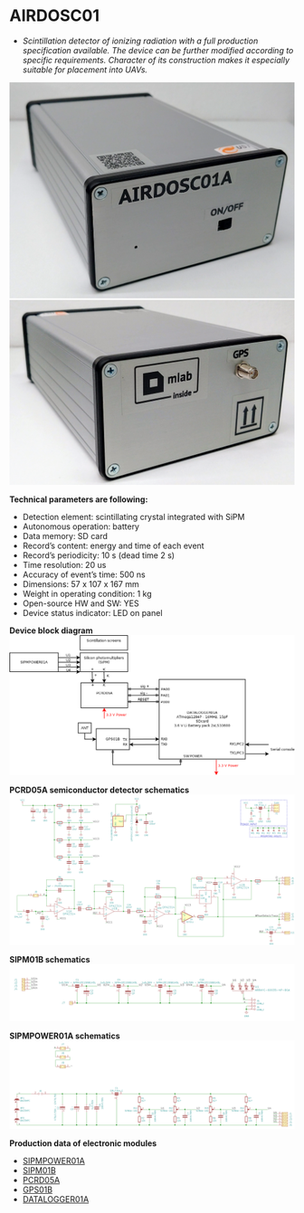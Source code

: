 # AIRDOSC01
* *Scintillation detector of ionizing radiation with a full production specification available. The device can be further modified according to specific requirements. Character of its construction makes it especially suitable for placement into UAVs.*


![AIRDOSC01A front panel](/doc/src/img/AIRDOSC01A_box_front.jpg "AIRDOS front panel")
![AIRDOSC01A back panel](/doc/src/img/AIRDOSC01A_box_back.JPG "AIRDOS back panel")

**Technical parameters are following:** 

* Detection element: scintillating crystal integrated with SiPM
* Autonomous operation: battery
* Data memory: SD card
* Record’s content: energy and time of each event
* Record’s periodicity: 10 s (dead time 2 s)
* Time resolution: 20 us
* Accuracy of event’s time: 500 ns
* Dimensions: 57 x 107 x 167 mm
* Weight in operating condition: 1 kg
* Open-source HW and SW: YES
* Device status indicator: LED on panel

**Device block diagram**
![AIRDOSC01A block diagram](hw/sch_pcb/AIRDOSC01A_block.png)

**PCRD05A semiconductor detector schematics**
![AIRDOSC01A - detektor schematics ](hw/sch_pcb/PCRD05A_Detector_Schematics.png)

**SIPM01B schematics**
![SIPM01B schematics ](hw/sch_pcb/SIPM01B_Schematics.png)

**SIPMPOWER01A schematics**
![SIPMPOWER01A schematics ](hw/sch_pcb/SIPMPOWER01A_Schematics.png)

**Production data of electronic modules**

* [SIPMPOWER01A](https://github.com/UniversalScientificTechnologies/AIRDOSC01/tree/AIRDOSC01A/hw/sch_pcb/SIPMPOWER01A)
* [SIPM01B](https://github.com/UniversalScientificTechnologies/AIRDOSC01/tree/AIRDOSC01A/hw/sch_pcb/SIPM01B/hw/sch_pcb) 
* [PCRD05A](http://mlab.ust.cz/module/PCRD05A) 
* [GPS01B](http://mlab.ust.cz/module/GPS01B) 
* [DATALOGGER01A](http://mlab.cz/module/DATALOGGER01A) 
